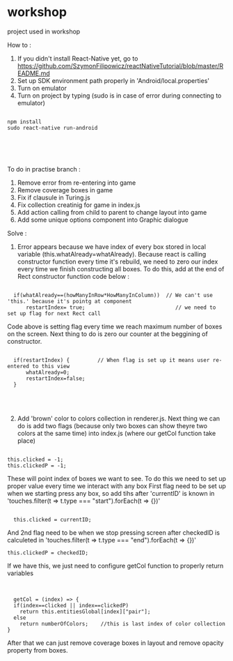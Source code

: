 # workshop
project used in workshop

How to :
1. If you didn't install React-Native yet, go to https://github.com/SzymonFilipowicz/reactNativeTutorial/blob/master/README.md
2. Set up SDK environment path properly in 'Android/local.properties'
3. Turn on emulator
4. Turn on project by typing (sudo is in case of error during connecting to emulator)
<pre><code>
npm install
sudo react-native run-android
</code></pre><br><br><br>

To do in practise branch :
1. Remove error from re-entering into game
2. Remove coverage boxes in game
3. Fix if clausule in Turing.js
4. Fix collection creatinig for game in index.js
5. Add action calling from child to parent to change layout into game
6. Add some unique options component into Graphic dialogue 

Solve :
1. Error appears because we have index of every box stored in local variable (this.whatAlready=whatAlready).
Because react is calling constructor function every time it's rebuild, we need to zero our index every time we finish constructing all boxes. To do this, add at the end of Rect constructor function code below :
<pre><code>
  if(whatAlready==(howManyInRow*HowManyInColumn))  // We can't use 'this.' because it's pointg at component
      restartIndex= true;                             // we need to set up flag for next Rect call
</code></pre>
Code above is setting flag every time we reach maximum number of boxes on the screen. Next thing to do is zero our counter at the beggining of constructor. 
<pre><code>
  if(restartIndex) {         // When flag is set up it means user re-entered to this view
      whatAlready=0;
      restartIndex=false;
  }
</code></pre><br><br>
2. Add 'brown' color to colors collection in renderer.js.
Next thing we can do is add two flags (because only two boxes can show theyre two colors at the same time) into index.js (where our getCol function take place)
<pre><code>
this.clicked = -1;                       
this.clickedP = -1;
</code></pre>

These will point index of boxes we want to see. To do this we need to set up proper value every time we interact with any box 
First flag need to be set up when we starting press any box, so add tihs after 'currentID' is known in
'touches.filter(t => t.type === "start").forEach(t => {})'<br />
<pre><code>
  this.clicked = currentID; </code></pre>
And 2nd flag need to be when we stop pressing screen after checkedID is calculeted in 'touches.filter(t => t.type === "end").forEach(t => {})'<br />
<pre><code>this.clickedP = checkedID;</code></pre>
If we have this, we just need to configure getCol function to properly return variables <br /><br />
<pre><code>
  getCol = (index) => {
  if(index==clicked || index==clickedP)
    return this.entitiesGlobal[index]["pair"];
  else
    return numberOfColors;    //this is last index of color collection
}
</code></pre>
After that we can just remove coverage boxes in layout and remove opacity property from boxes. 
